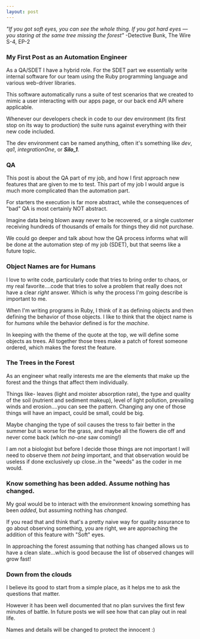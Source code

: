 ```yaml
---
layout: post
---
```


_"If you got soft eyes, you can see the whole thing. If you got hard eyes — you staring at the same tree missing the forest"_ -Detective Bunk, The Wire S-4, EP-2

### My First Post as an Automation Engineer
As a QA/SDET I have a hybrid role. For the SDET part we essentially write internal software for our team using the Ruby programming language and various web-driver libraries.

This software automatically runs a suite of test scenarios that we created to mimic a user interacting with our apps page, or our back end API where applicable.

Whenever our developers check in code to our dev environment (its first stop on its way to production) the suite runs against everything with their new code included.

The dev environment can be named anything, often it's something like _dev_, _qa1_, _integrationOne_, or **_Silo\_1_**.

### QA
This post is about the QA part of my job, and how I first approach new features that are given to me to test. This part of my job I would argue is much more complicated than the automation part.

For starters the execution is far more abstract, while the consequences of "bad" QA is most certainly NOT abstract.

Imagine data being blown away never to be recovered, or a single customer receiving hundreds of thousands of emails for things they did not purchase.

We could go deeper and talk about how the QA process informs what will be done at the automation step of my job (SDET), but that seems like a future topic.

### Object Names are for Humans
I love to write code, particularly code that tries to bring order to chaos, or my real favorite....code that tries to solve a problem that really does not have a clear _right_ answer. Which is why the process I'm going describe is important to me.

When I'm writing programs in Ruby, I think of it as defining objects and then defining the behavior of those objects. I like to think that the object name is for _humans_ while the behavior defined is for the _machine_.

In keeping with the theme of the quote at the top, we will define some objects as trees. All together those trees make a patch of forest someone ordered, which makes the forest the feature.

### The Trees in the Forest
As an engineer what really interests me are the elements that make up the forest and the things that affect them individually.

Things like- leaves (light and moister absorption rate), the type and quality of the soil (nutrient and sediment makeup), level of light pollution, prevailing winds and erosion....you can see the pattern. Changing any one of those things will have an impact, could be small, could be big.

Maybe changing the type of soil causes the tress to fair better in the summer but is worse for the grass, and maybe all the flowers die off and never come back (which _no-one_ saw coming!)

I am not a biologist but before I decide those things are not important I will need to observe them _not being_ important, and that observation would be useless if done exclusively up close..in the "weeds" as the coder in me would.

### Know something has been added. Assume nothing has changed.
My goal would be to interact with the environment knowing something has been _added_, but assuming nothing has _changed_.

If you read that and think that's a pretty naive way for quality assurance to go about observing something, you are right, we are approaching the addition of this feature with "Soft" eyes.

In approaching the forest assuming that nothing has changed allows us to have a clean slate...which is good because the list of observed changes will grow fast!

### Down from the clouds
I believe its good to start from a simple place, as it helps me to ask the questions that matter.

However it has been well documented that no plan survives the first few minutes of battle. In future posts we will see how that can play out in real life.

Names and details will be changed to protect the innocent :)
